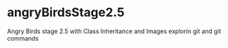 # angryBirdsStage2.5
Angry Birds stage 2.5 with Class Inheritance and Images
explorin git and git commands 

